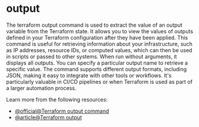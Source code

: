 # output

The terraform output command is used to extract the value of an output variable from the Terraform state. It allows you to view the values of outputs defined in your Terraform configuration after they have been applied. This command is useful for retrieving information about your infrastructure, such as IP addresses, resource IDs, or computed values, which can then be used in scripts or passed to other systems. When run without arguments, it displays all outputs. You can specify a particular output name to retrieve a specific value. The command supports different output formats, including JSON, making it easy to integrate with other tools or workflows. It's particularly valuable in CI/CD pipelines or when Terraform is used as part of a larger automation process.

Learn more from the following resources:

- [@official@Terraform output command](https://developer.hashicorp.com/terraform/cli/commands/output)
- [@article@Terraform output](https://learning-ocean.com/tutorials/terraform/terraform-output/)